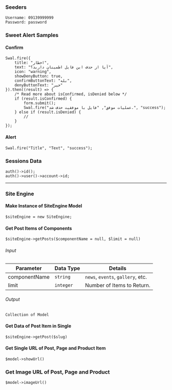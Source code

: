 ### Seeders
```
Username: 09139999999
Password: password
```

### Sweet Alert Samples
#### Confirm
```
Swal.fire({
    title: "اخطار",
    text: "آیا از حذف این فایل اطمینان دارید؟",
    icon: "warning",
    showDenyButton: true,
    confirmButtonText: "بله",
    denyButtonText: "خیر"
}).then((result) => {
    /* Read more about isConfirmed, isDenied below */
    if (result.isConfirmed) {
        form.submit();
        Swal.fire("عملیات موفق", "فایل با موفقیت حذف شد.", "success");
    } else if (result.isDenied) {
        //
    }
});
```
#### Alert
```
Swal.fire("Title", "Text", "success");
```

### Sessions Data

```
auth()->id();
auth()->user()->account->id;
```

<hr>

### Site Engine
#### Make Instance of SiteEngine Model
```
$siteEngine = new SiteEngine;
```

#### Get Post Items of Components
```
$siteEngine->getPosts($componentName = null, $limit = null)
```

###### Input
Parameter | Data Type  | Details
--- | --- | ---
componentName | `string` | `news`, `events`, `gallery`, etc.
limit | `integer`  | Number of Items to Return.

###### Output
```
Collection of Model
```

#### Get Data of Post Item in Single
```
$siteEngine->getPost($slug)
```


#### Get Single URL of Post, Page and Product Item
```
$model->showUrl()
```

### Get Image URL of Post, Page and Product
```
$model->imageUrl()
```
